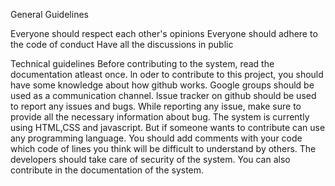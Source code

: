 General Guidelines

Everyone should respect each other's opinions 
Everyone should adhere to the code of conduct 
Have all the discussions in public



Technical guidelines
Before contributing to the system, read the documentation atleast once.
ln oder to contribute to this project, you should have some knowledge about how github works.
Google groups should be used as a communication channel.
lssue tracker on github should be used to report any issues and bugs.
While reporting any issue, make sure to provide all the necessary information about bug.
The system is currently using HTML,CSS and javascript. But if someone wants to contribute can use any programming language.
You should add comments with your code which code of lines you think will be difficult to understand by others.
The developers should take care of security of the system. You can also contribute in the documentation of the system.

